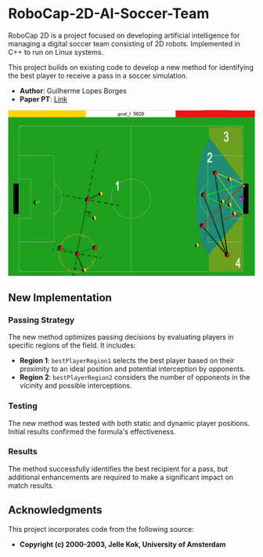 # RoboCap-2D-AI-Soccer-Team
RoboCap 2D is a project focused on developing artificial intelligence for managing a digital soccer team consisting of 2D robots. Implemented in C++ to run on Linux systems.

This project builds on existing code to develop a new method for identifying the best player to receive a pass in a soccer simulation.

- **Author**: Guilherme Lopes Borges
- **Paper PT**: [Link](assets/TDP_best_player_function.pdf)

![Alt text](assets/Football_2D.jpg)

## New Implementation

### Passing Strategy
The new method optimizes passing decisions by evaluating players in specific regions of the field. It includes:

- **Region 1**: `bestPlayerRegion1` selects the best player based on their proximity to an ideal position and potential interception by opponents.
- **Region 2**: `bestPlayerRegion2` considers the number of opponents in the vicinity and possible interceptions.

### Testing
The new method was tested with both static and dynamic player positions. Initial results confirmed the formula's effectiveness.

### Results
The method successfully identifies the best recipient for a pass, but additional enhancements are required to make a significant impact on match results.

## Acknowledgments

This project incorporates code from the following source:
- **Copyright (c) 2000-2003, Jelle Kok, University of Amsterdam**